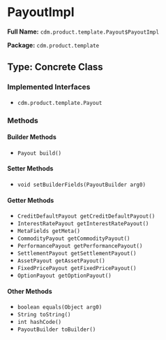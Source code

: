 # PayoutImpl

**Full Name:** `cdm.product.template.Payout$PayoutImpl`

**Package:** `cdm.product.template`

## Type: Concrete Class

### Implemented Interfaces

- `cdm.product.template.Payout`

### Methods

#### Builder Methods

- `Payout build()`

#### Setter Methods

- `void setBuilderFields(PayoutBuilder arg0)`

#### Getter Methods

- `CreditDefaultPayout getCreditDefaultPayout()`
- `InterestRatePayout getInterestRatePayout()`
- `MetaFields getMeta()`
- `CommodityPayout getCommodityPayout()`
- `PerformancePayout getPerformancePayout()`
- `SettlementPayout getSettlementPayout()`
- `AssetPayout getAssetPayout()`
- `FixedPricePayout getFixedPricePayout()`
- `OptionPayout getOptionPayout()`

#### Other Methods

- `boolean equals(Object arg0)`
- `String toString()`
- `int hashCode()`
- `PayoutBuilder toBuilder()`


